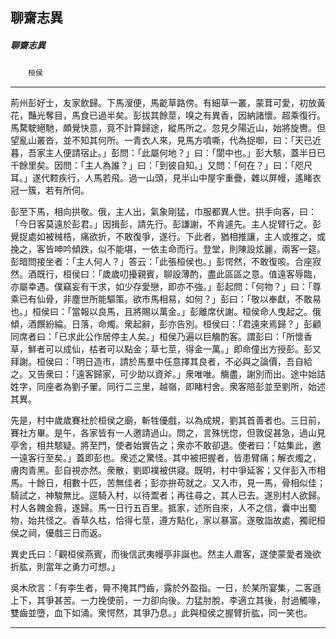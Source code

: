 

## 聊齋志異

##### 聊齋志異
　　`桓侯`

* * *

荊州彭好士，友家飲歸。下馬溲便，馬齕草路傍。有細草一叢，蒙茸可愛，初放黃花，豔光奪目，馬食已過半矣。彭拔其餘莖，嗅之有異香，因納諸懷。超乘復行。馬騖駛絕馳，頗覺快意，竟不計算歸途，縱馬所之。忽見夕陽近山，始將旋轡。但望亂山叢沓，並不知其何所。一青衣人來，見馬方噴嘶，代為捉啣，曰：「天已近暮，吾家主人便請宿止。」彭問：「此屬何地？」曰：「閬中也。」彭大駭，蓋半日已千餘里矣。因問：「主人為誰？」曰：「到彼自知。」又問：「何在？」曰：「咫尺耳。」遂代鞚疾行，人馬若飛。過一山頭，見半山中屋宇重疊，雜以屏幔，遙睹衣冠一簇，若有所伺。

彭至下馬，相向拱敬。俄，主人出，氣象剛猛，巾服都異人世。拱手向客，曰：「今日客莫遠於彭君。」因揖彭，請先行。彭謙謝，不肯遽先。主人捉臂行之。彭覺捉處如被械梏，痛欲折，不敢復爭，遂行。下此者，猶相推讓，主人或推之，或挽之，客皆呻吟傾跌，似不能堪，一依主命而行。登堂，則陳設炫麗，兩客一筵。彭暗問接坐者：「主人何人？」答云：「此張桓侯也。」彭愕然，不敢復咳。合座寂然。酒既行，桓侯曰：「歲歲叨擾親賓，聊設薄酌，盡此區區之意。值遠客辱臨，亦屬幸遇。僕竊妄有干求，如少存愛戀，即亦不強。」彭起問：「何物？」曰：「尊乘已有仙骨，非塵世所能驅策。欲市馬相易，如何？」彭曰：「敬以奉獻，不敢易也。」桓侯曰：「當報以良馬，且將賜以萬金。」彭離席伏謝。桓侯命人曳起之。俄傾，酒饌紛綸。日落，命燭。衆起辭，彭亦告別。桓侯曰：「君遠來焉歸？」彭顧同席者曰：「已求此公作居停主人矣。」桓侯乃遍以巨觴酌客。謂彭曰：「所懷香草，鮮者可以成仙，枯者可以點金；草七莖，得金一萬。」即命僮出方授彭。彭又拜謝。桓侯曰：「明日造市，請於馬羣中任意擇其良者，不必與之論價，吾自給之。又告衆曰：「遠客歸家，可少助以資斧。」衆唯唯。觴盡，謝別而出。途中始詰姓字，同座者為劉子翬。同行二三里，越嶺，即睹村舍。衆客陪彭並至劉所，始述其異。

先是，村中歲歲賽社於桓侯之廟，斬牲優戲，以為成規，劉其首善者也。三日前，賽社方畢。是午，各家皆有一人邀請過山。問之，言殊恍惚，但敦促甚急，過山見亭舍，相共駭疑。將至門，使者始實告之；衆亦不敢卻退。使者曰：「姑集此，邀一遠客行至矣。」蓋即彭也。衆述之驚怪。其中被把握者，皆患臂痛；解衣燭之，膚肉青黑。彭自視亦然。衆散，劉即襆被供寢。既明，村中爭延客；又伴彭入市相馬。十餘日，相數十匹，苦無佳者；彭亦拚苟就之。又入市，見一馬，骨相似佳；騎試之，神駿無比。逕騎入村，以待鬻者；再往尋之，其人已去。遂別村人欲歸。村人各餽金貲，遂歸。馬一日行五百里。抵家，述所自來，人不之信，囊中出蜀物，始共怪之。香草久枯，恰得七莖，遵方點化，家以暴富。遂敬詣故處，獨祀桓侯之祠，優戲三日而返。

異史氏曰：「觀桓侯燕賓，而後信武夷幔亭非誕也。然主人肅客，遂使蒙愛者幾欲折肱，則當年之勇力可想。」

吳木欣言：「有李生者，脣不掩其門齒，露於外盈指。一日，於某所宴集，二客遜上下，其爭甚苦。一力挽使前，一力卻向後。力猛肘脫，李適立其後，肘過觸喙，雙齒並墮，血下如涌。衆愕然，其爭乃息。」此與桓侯之握臂折肱，同一笑也。

* * *

